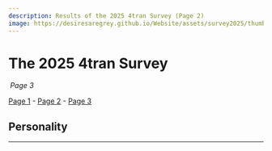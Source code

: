```yaml
---
description: Results of the 2025 4tran Survey (Page 2)
image: https://desiresaregrey.github.io/Website/assets/survey2025/thumb.png
---
```

<script src="https://cdn.jsdelivr.net/npm/apexcharts"></script>
<script src="../../4transurvey2025.js?4"></script>
<!-- js is gonna make me 41 :( -->

# The 2025 4tran Survey
<h6 style="margin: 0 0.2rem">Page 3</h6>

[Page 1](../) - [Page 2](../2) - [Page 3]()

## Personality


___

